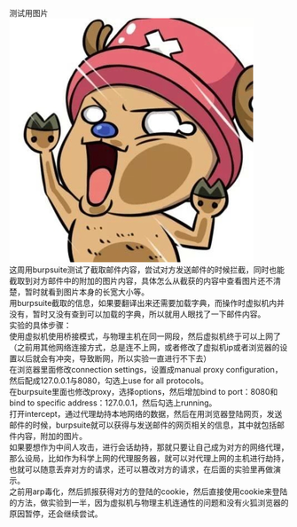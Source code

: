 
测试用图片  
![image](https://github.com/henopu89iu/henopu89iu/raw/master/1407286718012.jpeg )  
这周用burpsuite测试了截取邮件内容，尝试对方发送邮件的时候拦截，同时也能截取到对方邮件中的附加的图片内容，具体怎么从截获的内容中查看图片还不清楚，暂时就看到图片本身的长宽大小等。  
用burpsuite截取的信息，如果要翻译出来还需要加载字典，而操作时虚拟机内并没有，暂时又没有查到可以加载的字典，所以就用人眼找了一下邮件内容。  
实验的具体步骤：  
使用虚拟机使用桥接模式，与物理主机在同一网段，然后虚拟机终于可以上网了（之前用其他网络连接方式，总是连不上网，或者修改了虚拟机ip或者浏览器的设置以后就会有冲突，导致断网，所以实验一直进行不下去）  
在浏览器里面修改connection settings，设置成manual proxy  configuration，然后配成127.0.0.1与8080，勾选上use for all protocols。  
在burpsuite里面也修改proxy，选择options，然后增加bind to port：8080和bind to specific address：127.0.0.1，然后勾选上running。  
打开intercept，通过代理劫持本地网络的数据，然后在用浏览器登陆网页，发送邮件的时候，burpsuite就可以获得与发送邮件的网页相关的信息，其中就包括邮件内容，附加的图片。    
如果要想作为中间人攻击，进行会话劫持，那就只要让自己成为对方的网络代理，那么设局，比如作为科学上网的代理服务器，就可以对代理上网的主机进行劫持，也就可以随意丢弃对方的请求，还可以篡改对方的请求，在后面的实验里再做演示。  
之前用arp毒化，然后抓报获得对方的登陆的cookie，然后直接使用cookie来登陆的方法，做实验到一半，因为虚拟机与物理主机连通性的问题和没有火狐浏览器的原因暂停，还会继续尝试。    
